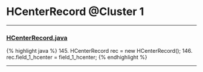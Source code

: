 # HCenterRecord @Cluster 1

***

### [HCenterRecord.java](https://searchcode.com/codesearch/view/15642453/)
{% highlight java %}
145. HCenterRecord rec = new HCenterRecord();
146. rec.field_1_hcenter = field_1_hcenter;
{% endhighlight %}

***

